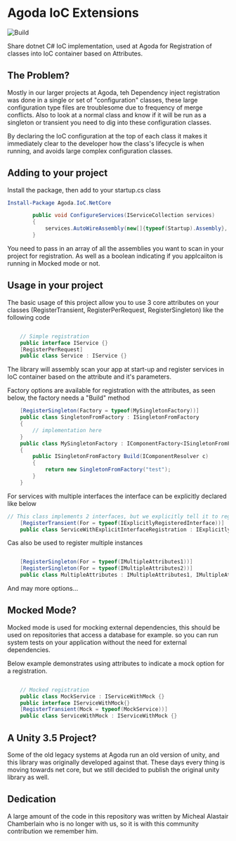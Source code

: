 # Agoda IoC Extensions 
![Build](https://github.com/agoda-com/Agoda.IoC/workflows/.github/workflows/build.yml/badge.svg?branch=main)

Share dotnet C# IoC implementation, used at Agoda for Registration of classes into IoC container based on Attributes. 

## The Problem?

Mostly in our larger projects at Agoda, teh Dependency inject registration was done in a single or set of "configuration" classes, these large configuration type files are troublesome due to frequency of merge conflicts. Also to look at a normal class and know if it will be run as a singleton or transient you need to dig into these configuration classes.

By declaring the IoC configuration at the top of each class it makes it immediately clear to the developer how the class's lifecycle is when running, and avoids large complex configuration classes.

## Adding to your project

Install the package, then add to your startup.cs class

```powershell
Install-Package Agoda.IoC.NetCore
```

```csharp
        public void ConfigureServices(IServiceCollection services)
        {
            services.AutoWireAssembly(new[]{typeof(Startup).Assembly}, isMockMode);
        }
```

You need to pass in an array of all the assemblies you want to scan in your project for registration. As well as a boolean indicating if you applcaiiton is running in Mocked mode or not.

## Usage in your project

The basic usage of this project allow you to use 3 core attributes on your classes (RegisterTransient, RegisterPerRequest, RegisterSingleton) like the following code

```csharp

    // Simple registration
    public interface IService {}
    [RegisterPerRequest]
    public class Service : IService {}

```

The library will assembly scan your app at start-up and register services in IoC container based on the attribute and it's parameters.

Factory options are available for registration with the attributes, as seen below, the factory needs a "Build" method

```csharp
    [RegisterSingleton(Factory = typeof(MySingletonFactory))]
    public class SingletonFromFactory : ISingletonFromFactory
    {
        // implementation here
    }
    public class MySingletonFactory : IComponentFactory<ISingletonFromFactory>
    {
        public ISingletonFromFactory Build(IComponentResolver c)
        {
            return new SingletonFromFactory("test");
        }
    }
```

For services with multiple interfaces the interface can be explicitly declared like below

```csharp
// This class implements 2 interfaces, but we explicitly tell it to register only 1.
    [RegisterTransient(For = typeof(IExplicitlyRegisteredInterface))]
    public class ServiceWithExplicitInterfaceRegistration : IExplicitlyRegisteredInterface, IInterfaceThatShouldNotGetRegistered {}
```
Cas also be used to register multiple instances

```csharp

    [RegisterSingleton(For = typeof(IMultipleAttributes1))]
    [RegisterSingleton(For = typeof(IMultipleAttributes2))]
    public class MultipleAttributes : IMultipleAttributes1, IMultipleAttributes2 {}
```

And may more options...

## Mocked Mode?

Mocked mode is used for mocking external dependencies, this should be used on repositories that access a database for example. so you can run system tests on your application without the need for external dependencies.

Below example demonstrates using attributes to indicate a mock option for a registration.

```csharp

    // Mocked registration
    public class MockService : IServiceWithMock {}
    public interface IServiceWithMock{}
    [RegisterTransient(Mock = typeof(MockService))]
    public class ServiceWithMock : IServiceWithMock {}

```

## A Unity 3.5 Project?

Some of the old legacy systems at Agoda run an old version of unity, and this library was originally developed against that. These days every thing is moving towards net core, but we still decided to publish the original unity library as well.

## Dedication

A large amount of the code in this repository was written by Micheal Alastair Chamberlain who is no longer with us, so it is with this community contribution we remember him.